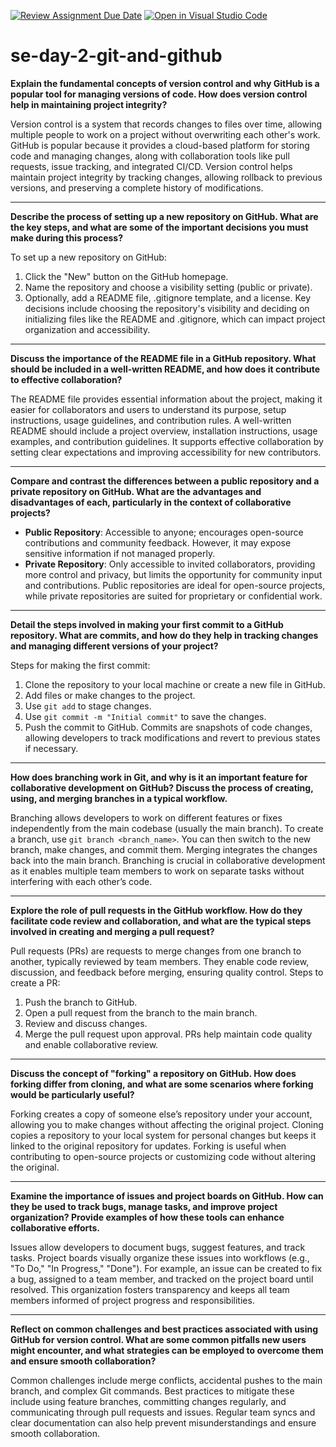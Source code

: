 [![Review Assignment Due Date](https://classroom.github.com/assets/deadline-readme-button-22041afd0340ce965d47ae6ef1cefeee28c7c493a6346c4f15d667ab976d596c.svg)](https://classroom.github.com/a/8wgCKhpZ)
[![Open in Visual Studio Code](https://classroom.github.com/assets/open-in-vscode-2e0aaae1b6195c2367325f4f02e2d04e9abb55f0b24a779b69b11b9e10269abc.svg)](https://classroom.github.com/online_ide?assignment_repo_id=16966927&assignment_repo_type=AssignmentRepo)
# se-day-2-git-and-github

**Explain the fundamental concepts of version control and why GitHub is a popular tool for managing versions of code. How does version control help in maintaining project integrity?**

Version control is a system that records changes to files over time, allowing multiple people to work on a project without overwriting each other's work. GitHub is popular because it provides a cloud-based platform for storing code and managing changes, along with collaboration tools like pull requests, issue tracking, and integrated CI/CD. Version control helps maintain project integrity by tracking changes, allowing rollback to previous versions, and preserving a complete history of modifications.

---

**Describe the process of setting up a new repository on GitHub. What are the key steps, and what are some of the important decisions you must make during this process?**

To set up a new repository on GitHub:
1. Click the "New" button on the GitHub homepage.
2. Name the repository and choose a visibility setting (public or private).
3. Optionally, add a README file, .gitignore template, and a license.
Key decisions include choosing the repository's visibility and deciding on initializing files like the README and .gitignore, which can impact project organization and accessibility.

---

**Discuss the importance of the README file in a GitHub repository. What should be included in a well-written README, and how does it contribute to effective collaboration?**

The README file provides essential information about the project, making it easier for collaborators and users to understand its purpose, setup instructions, usage guidelines, and contribution rules. A well-written README should include a project overview, installation instructions, usage examples, and contribution guidelines. It supports effective collaboration by setting clear expectations and improving accessibility for new contributors.

---

**Compare and contrast the differences between a public repository and a private repository on GitHub. What are the advantages and disadvantages of each, particularly in the context of collaborative projects?**

- **Public Repository**: Accessible to anyone; encourages open-source contributions and community feedback. However, it may expose sensitive information if not managed properly.
- **Private Repository**: Only accessible to invited collaborators, providing more control and privacy, but limits the opportunity for community input and contributions.
Public repositories are ideal for open-source projects, while private repositories are suited for proprietary or confidential work.

---

**Detail the steps involved in making your first commit to a GitHub repository. What are commits, and how do they help in tracking changes and managing different versions of your project?**

Steps for making the first commit:
1. Clone the repository to your local machine or create a new file in GitHub.
2. Add files or make changes to the project.
3. Use `git add` to stage changes.
4. Use `git commit -m "Initial commit"` to save the changes.
5. Push the commit to GitHub.
Commits are snapshots of code changes, allowing developers to track modifications and revert to previous states if necessary.

---

**How does branching work in Git, and why is it an important feature for collaborative development on GitHub? Discuss the process of creating, using, and merging branches in a typical workflow.**

Branching allows developers to work on different features or fixes independently from the main codebase (usually the main branch). To create a branch, use `git branch <branch_name>`. You can then switch to the new branch, make changes, and commit them. Merging integrates the changes back into the main branch. Branching is crucial in collaborative development as it enables multiple team members to work on separate tasks without interfering with each other’s code.

---

**Explore the role of pull requests in the GitHub workflow. How do they facilitate code review and collaboration, and what are the typical steps involved in creating and merging a pull request?**

Pull requests (PRs) are requests to merge changes from one branch to another, typically reviewed by team members. They enable code review, discussion, and feedback before merging, ensuring quality control. Steps to create a PR:
1. Push the branch to GitHub.
2. Open a pull request from the branch to the main branch.
3. Review and discuss changes.
4. Merge the pull request upon approval.
PRs help maintain code quality and enable collaborative review.

---

**Discuss the concept of "forking" a repository on GitHub. How does forking differ from cloning, and what are some scenarios where forking would be particularly useful?**

Forking creates a copy of someone else’s repository under your account, allowing you to make changes without affecting the original project. Cloning copies a repository to your local system for personal changes but keeps it linked to the original repository for updates. Forking is useful when contributing to open-source projects or customizing code without altering the original.

---

**Examine the importance of issues and project boards on GitHub. How can they be used to track bugs, manage tasks, and improve project organization? Provide examples of how these tools can enhance collaborative efforts.**

Issues allow developers to document bugs, suggest features, and track tasks. Project boards visually organize these issues into workflows (e.g., "To Do," "In Progress," "Done"). For example, an issue can be created to fix a bug, assigned to a team member, and tracked on the project board until resolved. This organization fosters transparency and keeps all team members informed of project progress and responsibilities.

---

**Reflect on common challenges and best practices associated with using GitHub for version control. What are some common pitfalls new users might encounter, and what strategies can be employed to overcome them and ensure smooth collaboration?**

Common challenges include merge conflicts, accidental pushes to the main branch, and complex Git commands. Best practices to mitigate these include using feature branches, committing changes regularly, and communicating through pull requests and issues. Regular team syncs and clear documentation can also help prevent misunderstandings and ensure smooth collaboration.
